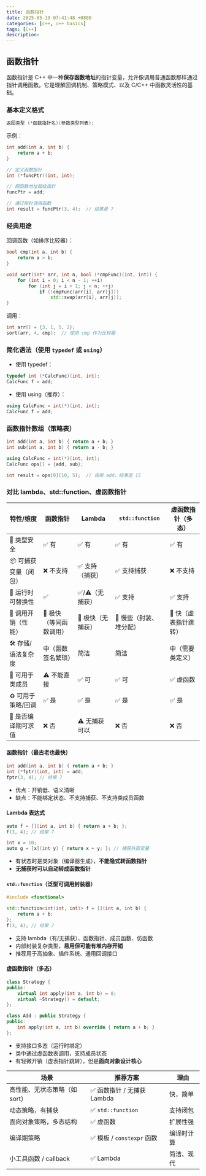 ```yaml
---
title: 函数指针
date: 2025-05-19 07:41:48 +0800
categories: [c++, c++ basics]
tags: [C++]
description: 
---
```

## 函数指针

函数指针是 C++ 中一种**保存函数地址**的指针变量，允许像调用普通函数那样通过指针调用函数。它是理解回调机制、策略模式、以及 C/C++ 中函数灵活性的基础。

### 基本定义格式

```cpp
返回类型 (*函数指针名)(参数类型列表);
```

示例：

```cpp
int add(int a, int b) {
    return a + b;
}

// 定义函数指针
int (*funcPtr)(int, int);

// 把函数地址赋给指针
funcPtr = add;

// 通过指针调用函数
int result = funcPtr(3, 4);  // 结果是 7
```

### 经典用途

 回调函数（如排序比较器）：

```cpp
bool cmp(int a, int b) {
    return a > b;
}

void sort(int* arr, int n, bool (*cmpFunc)(int, int)) {
    for (int i = 0; i < n - 1; ++i)
        for (int j = i + 1; j < n; ++j)
            if (!cmpFunc(arr[i], arr[j]))
                std::swap(arr[i], arr[j]);
}
```

调用：

```cpp
int arr[] = {3, 1, 5, 2};
sort(arr, 4, cmp);  // 使用 cmp 作为比较器
```

### 简化语法（使用 `typedef` 或 `using`）

- 使用 typedef：

```cpp
typedef int (*CalcFunc)(int, int);
CalcFunc f = add;
```

- 使用 using（推荐）：

```cpp
using CalcFunc = int(*)(int, int);
CalcFunc f = add;
```

### 函数指针数组（策略表）

```cpp
int add(int a, int b) { return a + b; }
int sub(int a, int b) { return a - b; }

using CalcFunc = int(*)(int, int);
CalcFunc ops[] = {add, sub};

int result = ops[0](10, 5);  // 调用 add，结果是 15
```

### 对比 lambda、std::function、虚函数指针

| 特性/维度            | 函数指针               | Lambda           | `std::function`        | 虚函数指针（多态）   |
| -------------------- | ---------------------- | ---------------- | ---------------------- | -------------------- |
| 🧠 类型安全           | ✅ 有                   | ✅ 有             | ✅ 有                   | ✅ 有                 |
| 📦 可捕获变量（闭包） | ❌ 不支持               | ✅ 支持（捕获）   | ✅ 支持捕获             | ❌ 不支持             |
| 🔁 运行时可替换性     | ✅                      | ✅/⚠️（无捕获）    | ✅ 支持                 | ✅ 支持               |
| 🧮 调用开销（性能）   | 🚀 极快（等同函数调用） | 🚀 极快（无捕获） | 🐢 慢些（封装、堆分配） | 🚀 快（虚表指针跳转） |
| 🛠️ 存储/语法复杂度    | 中（函数签名繁琐）     | 简洁             | 简洁                   | 中（需要类定义）     |
| 🧩 可用于类成员       | ⚠️ 不能直接             | ✅ 可             | ✅ 可                   | ✅ 虚函数             |
| ♻️ 可用于策略/回调    | ✅ 是                   | ✅ 是             | ✅ 是                   | ✅ 是                 |
| 🧱 是否编译期可求值   | ❌ 否                   | ⚠️ 无捕获可以     | ❌ 否                   | ❌ 否                 |

#### 函数指针（最古老也最快）

```cpp
int add(int a, int b) { return a + b; }
int (*fptr)(int, int) = add;
fptr(3, 4); // 结果 7
```

- 优点：开销低、语义清晰
- 缺点：不能绑定状态、不支持捕获、不支持类成员函数

#### Lambda 表达式

```cpp
auto f = [](int a, int b) { return a + b; };
f(3, 4); // 结果 7

int x = 10;
auto g = [x](int y) { return x + y; }; // 捕获外部变量
```

- 有状态时是类对象（编译器生成），**不能隐式转函数指针**
- **无捕获时可以自动转成函数指针**

#### `std::function`（泛型可调用封装器）

```cpp
#include <functional>

std::function<int(int, int)> f = [](int a, int b) {
    return a + b;
};
f(3, 4); // 结果 7
```

- 支持 lambda（有/无捕获）、函数指针、成员函数、仿函数
- 内部封装复杂类型，**易用但可能有堆内存开销**
- 推荐用于高抽象、插件系统、通用回调接口

#### 虚函数指针（多态）

```cpp
class Strategy {
public:
    virtual int apply(int a, int b) = 0;
    virtual ~Strategy() = default;
};

class Add : public Strategy {
public:
    int apply(int a, int b) override { return a + b; }
};
```

- 支持接口多态（运行时绑定）
- 类中通过虚函数表调用，支持成员状态
- 有轻微开销（虚表指针跳转），但是**面向对象设计核心**

| 场景                          | 推荐方案                   | 理由       |
| ----------------------------- | -------------------------- | ---------- |
| 高性能、无状态策略（如 sort） | ✅ 函数指针 / 无捕获 Lambda | 快，简单   |
| 动态策略，有捕获              | ✅ `std::function`          | 支持闭包   |
| 面向对象策略，多态结构        | ✅ 虚函数                   | 扩展性强   |
| 编译期策略                    | ✅ 模板 / `constexpr` 函数  | 编译时计算 |
| 小工具函数 / callback         | ✅ Lambda                   | 简洁、现代 |